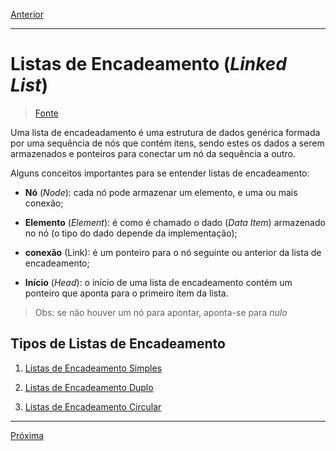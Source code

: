 [Anterior](https://github.com/newtmagalhaes/Data-Structures/blob/master/DataStructures/Abstracts/U1-introduction/03-pointers.md)

---

# Listas de Encadeamento (_Linked List_)

> [Fonte](https://www.tutorialspoint.com/data_structures_algorithms/linked_list_algorithms.htm)

Uma lista de encadeadamento é uma estrutura de dados genérica formada por uma sequência de nós que contém itens, sendo estes os dados a serem armazenados e ponteiros para conectar um nó da sequência a outro.

Alguns conceitos importantes para se entender listas de encadeamento:

- **Nó** (_Node_): cada nó pode armazenar um elemento, e uma ou mais conexão;

- **Elemento** (_Element_): é como é chamado o dado (_Data Item_) armazenado no nó (o tipo do dado depende da implementação);

- **conexão** (Link): é um ponteiro para o nó seguinte ou anterior da lista de encadeamento;

- **Início** (_Head_): o início de uma lista de encadeamento contém um ponteiro que aponta para o primeiro item da lista.

> Obs: se não houver um nó para apontar, aponta-se para _nulo_

## Tipos de Listas de Encadeamento

1. [Listas de Encadeamento Simples](https://github.com/newtmagalhaes/Data-Structures/blob/master/DataStructures/Abstracts/U1-introduction/06-simpleLL.md)

2. [Listas de Encadeamento Duplo](https://github.com/newtmagalhaes/Data-Structures/blob/master/DataStructures/Abstracts/U1-introduction/07-doubleLL.md)

3. [Listas de Encadeamento Circular](https://github.com/newtmagalhaes/Data-Structures/blob/master/DataStructures/Abstracts/U1-introduction/08-circularLL.md)

---

[Próxima](https://github.com/newtmagalhaes/Data-Structures/blob/master/DataStructures/Abstracts/U1-introduction/05-operations.md)
